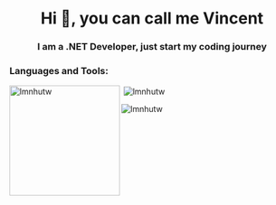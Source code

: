 <h1 align="center">Hi 👋, you can call me Vincent</h1>
<h3 align="center">I am a .NET Developer, just start my coding journey</h3>

<h3 align="left">Languages and Tools:</h3>

<p><img align="left" height="195" src="https://github-readme-stats.vercel.app/api/top-langs?username=lmnhutw&show_icons=true&theme=highcontrast&title_color=ffffff&text_color=ffffff&bg_color=000000&locale=en&layout=compact" alt="lmnhutw" /></p>

<p>&nbsp;<img align="center" src="https://github-readme-stats.vercel.app/api?username=lmnhutw&show_icons=true&theme=highcontrast&title_color=ffffff&text_color=ffffff&bg_color=000000&locale=en" alt="lmnhutw" /></p>

<p><img align="center" src="https://github-readme-streak-stats.herokuapp.com/?user=lmnhutw&theme=highcontrast" alt="lmnhutw" /></p>
